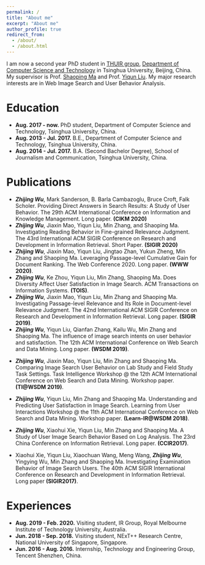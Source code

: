 ```yaml
---
permalink: /
title: "About me"
excerpt: "About me"
author_profile: true
redirect_from: 
  - /about/
  - /about.html
---
```


I am now a second year PhD student in [THUIR group](http://www.thuir.cn/), [Department of Computer Science and Technology](http://www.cs.tsinghua.edu.cn) in Tsinghua University, Beijing, China. My supervisor is Prof. [Shaoping Ma](http://www.thuir.cn/group/~msp/) and Prof. [Yiqun Liu](http://www.thuir.cn/group/~YQLiu/). My major research interests are in Web Image Search and User Behavior Analysis.

Education
======
* **Aug. 2017 - now.** PhD student, Department of Computer Science and Technology, Tsinghua University, China.
* **Aug. 2013 - Jul. 2017.** B.E., Department of Computer Science and Technology, Tsinghua University, China. 
* **Aug. 2014 - Jul. 2017.** B.A. (Second Bachelor Degree), School of Journalism and Communication, Tsinghua University, China.

Publications
======
* ***Zhijing Wu***, Mark Sanderson, B. Barla Cambazoglu, Bruce Croft, Falk Scholer. Providing Direct Answers in Search Results: A Study of User Behavior. The 29th ACM International Conference on Information and Knowledge Management. Long paper. **(CIKM 2020)**
* ***Zhijing Wu***, Jiaxin Mao, Yiqun Liu, Min Zhang, and Shaoping Ma. Investigating Reading Behavior in Fine-grained Relevance Judgment. The 43rd International ACM SIGIR Conference on Research and Development in Information Retrieval. Short Paper. **(SIGIR 2020)**
* ***Zhijing Wu***, Jiaxin Mao, Yiqun Liu, Jingtao Zhan, Yukun Zheng, Min Zhang and Shaoping Ma. Leveraging Passage-level Cumulative Gain for Document Ranking. The Web Conference 2020. Long paper. **(WWW 2020)**.
* ***Zhijing Wu***, Ke Zhou, Yiqun Liu, Min Zhang, Shaoping Ma. Does Diversity Affect User Satisfaction in Image Search. ACM Transactions on Information Systems. **(TOIS)**.
* ***Zhijing Wu***, Jiaxin Mao, Yiqun Liu, Min Zhang and Shaoping Ma. Investigating Passage-level Relevance and Its Role in Document-level Relevance Judgment. The 42nd International ACM SIGIR Conference on Research and Development in Information Retrieval. Long paper. **(SIGIR 2019)**.
* ***Zhijing Wu***, Yiqun Liu, Qianfan Zhang, Kailu Wu, Min Zhang and Shaoping Ma. The influence of image search intents on user behavior and satisfaction. The 12th ACM International Conference on Web Search and Data Mining. Long paper. **(WSDM 2019)**.
<!--[Preprint Version](http://www.thuir.cn/group/~YQLiu/publications/WSDM19Wu.pdf)-->
* ***Zhijing Wu***, Jiaxin Mao, Yiqun Liu, Min Zhang and Shaoping Ma. Comparing Image Search User Behavior on Lab Study and Field Study Task Settings. Task Intelligence Workshop @ the 12th ACM International Conference on Web Search and Data Mining. Workshop paper. **(TI@WSDM 2019)**.
<!--[Preprint Version](https://taskintelligence.github.io/WSDM2019-Workshop/papers/TIWSDM19_Wu.pdf)-->
* ***Zhijing Wu***, Yiqun Liu, Min Zhang and Shaoping Ma. Understanding and Predicting User Satisfaction in Image Search. Learning from User Interactions Workshop @ the 11th ACM International Conference on Web Search and Data Mining. Workshop paper. **(Learn-IR@WSDM 2018)**.
<!--# [Preprint Version]()-->
* ***Zhijing Wu***, Xiaohui Xie, Yiqun Liu, Min Zhang and Shaoping Ma. A Study of User Image Search Behavior Based on Log Analysis. The 23rd China Conference on Information Retrieval. Long paper. **(CCIR2017)**. 
<!--# [Preprint Version](https://link.springer.com/chapter/10.1007/978-3-319-68699-8_6)-->
* Xiaohui Xie, Yiqun Liu, Xiaochuan Wang, Meng Wang, ***Zhijing Wu***, Yingying Wu, Min Zhang and Shaoping Ma. Investigating Examination Behavior of Image Search Users. The 40th ACM SIGIR International Conference on Research and Development in Information Retrieval. Long paper **(SIGIR2017)**.
<!--# [Preprint Version](http://www.thuir.cn/group/~YQLiu/publications/sigir2017Xie.pdf)-->

Experiences
======
* **Aug. 2019 - Feb. 2020.** Visiting student, IR Group, Royal Melbourne Institute of Technology University, Australia.
* **Jun. 2018 - Sep. 2018.** Visiting student, NExT++ Research Centre, National University of Singapore, Singapore.
* **Jun. 2016 - Aug. 2016.** Internship, Technology and Engineering Group, Tencent Shenzhen, China.
